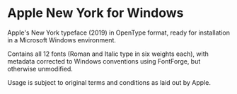 # Apple New York for Windows
Apple's New York typeface (2019) in OpenType format, ready for installation in a Microsoft Windows environment.

Contains all 12 fonts (Roman and Italic type in six weights each), with metadata corrected to Windows conventions using FontForge, but otherwise unmodified.

Usage is subject to original terms and conditions as laid out by Apple.
